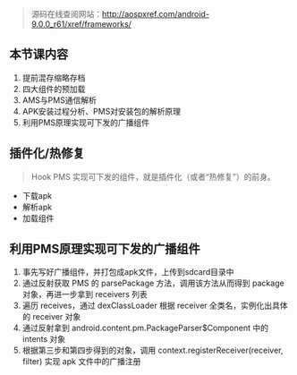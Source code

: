 > 源码在线查阅网站：http://aospxref.com/android-9.0.0_r61/xref/frameworks/
>

## 本节课内容

1. 提前混存缩略存档
2. 四大组件的预加载
3. AMS与PMS通信解析
4. APK安装过程分析、PMS对安装包的解析原理
5. 利用PMS原理实现可下发的广播组件

## 插件化/热修复

> Hook PMS 实现可下发的组件，就是插件化（或者“热修复”）的前身。

- 下载apk
- 解析apk
- 加载组件

## 利用PMS原理实现可下发的广播组件

1. 事先写好广播组件，并打包成apk文件，上传到sdcard目录中
2. 通过反射获取 PMS 的 parsePackage 方法，调用该方法从而得到 package 对象，再进一步拿到 receivers 列表
3. 遍历 receives，通过 dexClassLoader 根据 receiver 全类名，实例化出具体的 receiver 对象
4. 通过反射拿到 android.content.pm.PackageParser$Component 中的 intents 对象
5. 根据第三步和第四步得到的对象，调用 context.registerReceiver(receiver, filter) 实现 apk 文件中的广播注册

